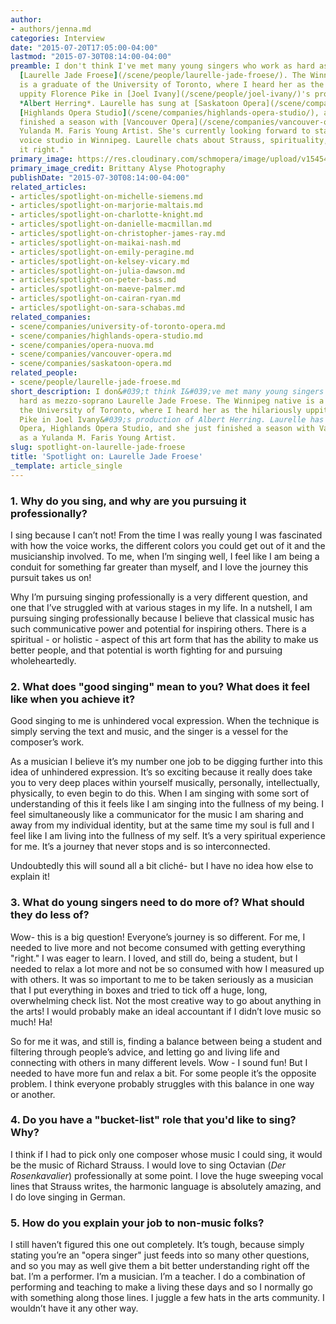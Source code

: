 ```yaml
---
author:
- authors/jenna.md
categories: Interview
date: "2015-07-20T17:05:00-04:00"
lastmod: "2015-07-30T08:14:00-04:00"
preamble: I don't think I've met many young singers who work as hard as mezzo-soprano
  [Laurelle Jade Froese](/scene/people/laurelle-jade-froese/). The Winnipeg native
  is a graduate of the University of Toronto, where I heard her as the hilariously
  uppity Florence Pike in [Joel Ivany](/scene/people/joel-ivany/)'s production of
  *Albert Herring*. Laurelle has sung at [Saskatoon Opera](/scene/companies/saskatoon-opera/),
  [Highlands Opera Studio](/scene/companies/highlands-opera-studio/), and she just
  finished a season with [Vancouver Opera](/scene/companies/vancouver-opera/) as a
  Yulanda M. Faris Young Artist. She's currently looking forward to starting her own
  voice studio in Winnipeg. Laurelle chats about Strauss, spirituality, and "getting
  it right."
primary_image: https://res.cloudinary.com/schmopera/image/upload/v1545409169/media/webhook-uploads/1437426418690/LAURELLE9071Square.jpg.jpg
primary_image_credit: Brittany Alyse Photography
publishDate: "2015-07-30T08:14:00-04:00"
related_articles:
- articles/spotlight-on-michelle-siemens.md
- articles/spotlight-on-marjorie-maltais.md
- articles/spotlight-on-charlotte-knight.md
- articles/spotlight-on-danielle-macmillan.md
- articles/spotlight-on-christopher-james-ray.md
- articles/spotlight-on-maikai-nash.md
- articles/spotlight-on-emily-peragine.md
- articles/spotlight-on-kelsey-vicary.md
- articles/spotlight-on-julia-dawson.md
- articles/spotlight-on-peter-bass.md
- articles/spotlight-on-maeve-palmer.md
- articles/spotlight-on-cairan-ryan.md
- articles/spotlight-on-sara-schabas.md
related_companies:
- scene/companies/university-of-toronto-opera.md
- scene/companies/highlands-opera-studio.md
- scene/companies/opera-nuova.md
- scene/companies/vancouver-opera.md
- scene/companies/saskatoon-opera.md
related_people:
- scene/people/laurelle-jade-froese.md
short_description: I don&#039;t think I&#039;ve met many young singers who work as
  hard as mezzo-soprano Laurelle Jade Froese. The Winnipeg native is a graduate of
  the University of Toronto, where I heard her as the hilariously uppity Florence
  Pike in Joel Ivany&#039;s production of Albert Herring. Laurelle has sung at Saskatoon
  Opera, Highlands Opera Studio, and she just finished a season with Vancouver Opera
  as a Yulanda M. Faris Young Artist.
slug: spotlight-on-laurelle-jade-froese
title: 'Spotlight on: Laurelle Jade Froese'
_template: article_single
---
```


### 1. Why do you sing, and why are you pursuing it professionally?

I sing because I can’t not! From the time I was really young I was fascinated with how the voice works, the different colors you could get out of it and the musicianship involved. To me, when I’m singing well, I feel like I am being a conduit for something far greater than myself, and I love the journey this pursuit takes us on!

Why I’m pursuing singing professionally is a very different question, and one that I’ve struggled with at various stages in my life. In a nutshell, I am pursuing singing professionally because I believe that classical music has such communicative power and potential for inspiring others. There is a spiritual - or holistic - aspect of this art form that has the ability to make us better people, and that potential is worth fighting for and pursuing wholeheartedly.

### 2. What does "good singing" mean to you? What does it feel like when you achieve it?

Good singing to me is unhindered vocal expression. When the technique is simply serving the text and music, and the singer is a vessel for the composer’s work.

As a musician I believe it’s my number one job to be digging further into this idea of unhindered expression. It’s so exciting because it really does take you to very deep places within yourself musically, personally, intellectually, physically, to even begin to do this. When I am singing with some sort of understanding of this it feels like I am singing into the fullness of my being. I feel simultaneously like a communicator for the music I am sharing and away from my individual identity, but at the same time my soul is full and I feel like I am living into the fullness of my self. It’s a very spiritual experience for me. It’s a journey that never stops and is so interconnected. 

Undoubtedly this will sound all a bit cliché- but I have no idea how else to explain it!

### 3. What do young singers need to do more of? What should they do less of?

Wow- this is a big question! Everyone’s journey is so different. For me, I needed to live more and not become consumed with getting everything "right." I was eager to learn. I loved, and still do, being a student, but I needed to relax a lot more and not be so consumed with how I measured up with others. It was so important to me to be taken seriously as a musician that I put everything in boxes and tried to tick off a huge, long, overwhelming check list. Not the most creative way to go about anything in the arts! I would probably make an ideal accountant if I didn’t love music so much! Ha!

So for me it was, and still is, finding a balance between being a student and filtering through people’s advice, and letting go and living life and connecting with others in many different levels. Wow - I sound fun! But I needed to have more fun and relax a bit. For some people it’s the opposite problem. I think everyone probably struggles with this balance in one way or another.

### 4. Do you have a "bucket-list" role that you'd like to sing? Why?

I think if I had to pick only one composer whose music I could sing, it would be the music of Richard Strauss. I would love to sing Octavian (*Der Rosenkavalier*) professionally at some point. I love the huge sweeping vocal lines that Strauss writes, the harmonic language is absolutely amazing, and I do love singing in German.

### 5. How do you explain your job to non-music folks?

I still haven’t figured this one out completely. It’s tough, because simply stating you’re an "opera singer" just feeds into so many other questions, and so you may as well give them a bit better understanding right off the bat. I’m a performer. I’m a musician. I’m a teacher. I do a combination of performing and teaching to make a living these days and so I normally go with something along those lines. I juggle a few hats in the arts community. I wouldn’t have it any other way.
